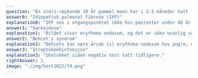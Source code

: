 ```yaml
---
question: "En aldri-røykende 30 år gammel mann har i 2-3 måneder hatt feberfølelse og tørrhoste. Halsprøve for streptokokksykdom og antigen test har vært negative. Han er tidligere frisk og bruker ingen faste medisiner. Han har fått noen flekker på leggene (bildet), og det er lett ankelhevelse. Hva er den mest sannsynlige diagnosen?"
answer0: "Idiopatisk pulmonal fibrose (IPF)"
explanation0: "IPF ses i utgangspunktet ikke hos pasienter under 40 år."
answer1: "Sarkoidose"
explanation1: "Bildet viser erythema nodosum, og det er ikke uvanlig som ledd i Løfgren syndrom ved sarkoidose."
answer2: "Behcet's syndrom"
explanation2: "Behcets kan være årsak til erythema nodosum hos yngre, men sykdommen er langt sjeldnere enn sarkoidose, og gir sjeldnere tørrhoste."
answer3: "Streptokokkinfeksjon"
explanation3: "Utelukket siden negativ test tatt tidligere."
rightAnswer: 1
image: "./img/host2022/74.png"
---
```

